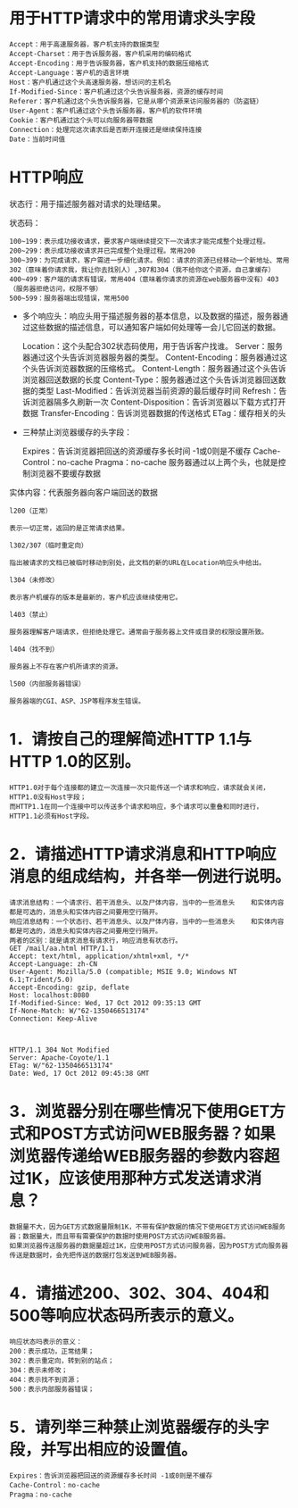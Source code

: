 # 用于HTTP请求中的常用请求头字段
    Accept：用于高速服务器，客户机支持的数据类型
    Accept-Charset：用于告诉服务器，客户机采用的编码格式
    Accept-Encoding：用于告诉服务器，客户机支持的数据压缩格式
    Accept-Language：客户机的语言环境
    Host：客户机通过这个头高速服务器，想访问的主机名
    If-Modified-Since：客户机通过这个头告诉服务器，资源的缓存时间
    Referer：客户机通过这个头告诉服务器，它是从哪个资源来访问服务器的（防盗链）
    User-Agent：客户机通过这个头告诉服务器，客户机的软件环境
    Cookie：客户机通过这个头可以向服务器带数据
    Connection：处理完这次请求后是否断开连接还是继续保持连接
    Date：当前时间值


# HTTP响应
状态行：用于描述服务器对请求的处理结果。

状态码：

    100~199：表示成功接收请求，要求客户端继续提交下一次请求才能完成整个处理过程。
    200~299：表示成功接收请求并已完成整个处理过程。常用200
    300~399：为完成请求，客户需进一步细化请求。例如：请求的资源已经移动一个新地址、常用302（意味着你请求我，我让你去找别人）,307和304（我不给你这个资源，自己拿缓存）
    400~499：客户端的请求有错误，常用404（意味着你请求的资源在web服务器中没有）403（服务器拒绝访问，权限不够）
    500~599：服务器端出现错误，常用500
    
* 多个响应头：响应头用于描述服务器的基本信息，以及数据的描述，服务器通过这些数据的描述信息，可以通知客户端如何处理等一会儿它回送的数据。


    Location：这个头配合302状态码使用，用于告诉客户找谁。
    Server：服务器通过这个头告诉浏览器服务器的类型。
    Content-Encoding：服务器通过这个头告诉浏览器数据的压缩格式。
    Content-Length：服务器通过这个头告诉浏览器回送数据的长度
    Content-Type：服务器通过这个头告诉浏览器回送数据的类型
    Last-Modified：告诉浏览器当前资源的最后缓存时间
    Refresh：告诉浏览器隔多久刷新一次
    Content-Disposition：告诉浏览器以下载方式打开数据
    Transfer-Encoding：告诉浏览器数据的传送格式
    ETag：缓存相关的头
    
* 三种禁止浏览器缓存的头字段：

    
    Expires：告诉浏览器把回送的资源缓存多长时间 -1或0则是不缓存
    Cache-Control：no-cache
    Pragma：no-cache
服务器通过以上两个头，也就是控制浏览器不要缓存数据

实体内容：代表服务器向客户端回送的数据

 

    l200（正常）

    表示一切正常，返回的是正常请求结果。

    l302/307（临时重定向）

    指出被请求的文档已被临时移动到别处，此文档的新的URL在Location响应头中给出。

    l304（未修改）

    表示客户机缓存的版本是最新的，客户机应该继续使用它。

    l403（禁止）

    服务器理解客户端请求，但拒绝处理它。通常由于服务器上文件或目录的权限设置所致。

    l404（找不到）

    服务器上不存在客户机所请求的资源。

    l500（内部服务器错误）

    服务器端的CGI、ASP、JSP等程序发生错误。

 

 

# 1．请按自己的理解简述HTTP 1.1与HTTP 1.0的区别。
    HTTP1.0对于每个连接都的建立一次连接一次只能传送一个请求和响应，请求就会关闭，HTTP1.0没有Host字段；
    而HTTP1.1在同一个连接中可以传送多个请求和响应，多个请求可以重叠和同时进行，HTTP1.1必须有Host字段。
# 2．请描述HTTP请求消息和HTTP响应消息的组成结构，并各举一例进行说明。
    请求消息结构：一个请求行、若干消息头、以及尸体内容，当中的一些消息头    和实体内容都是可选的，消息头和实体内容之间要用空行隔开。
    响应消息结构：一个状态行、若干消息头、以及尸体内容，当中的一些消息头    和实体内容都是可选的，消息头和实体内容之间要用空行隔开。
    两者的区别：就是请求消息有请求行，响应消息有状态行。
    GET /mail/aa.html HTTP/1.1
    Accept: text/html, application/xhtml+xml, */*
    Accept-Language: zh-CN
    User-Agent: Mozilla/5.0 (compatible; MSIE 9.0; Windows NT 6.1;Trident/5.0)
    Accept-Encoding: gzip, deflate
    Host: localhost:8080
    If-Modified-Since: Wed, 17 Oct 2012 09:35:13 GMT
    If-None-Match: W/"62-1350466513174"
    Connection: Keep-Alive

 

    HTTP/1.1 304 Not Modified
    Server: Apache-Coyote/1.1
    ETag: W/"62-1350466513174"
    Date: Wed, 17 Oct 2012 09:45:38 GMT
# 3．浏览器分别在哪些情况下使用GET方式和POST方式访问WEB服务器？如果浏览器传递给WEB服务器的参数内容超过1K，应该使用那种方式发送请求消息？
    数据量不大，因为GET方式数据量限制1K，不带有保护数据的情况下使用GET方式访问WEB服务器；数据量大，而且带有需要保护的数据时使用POST方式访问WEB服务器。
    如果浏览器传送服务器的数据量超过1K，应使用POST方式访问服务器，因为POST方式向服务器传送是数据时，会先把传送的数据打包发送到WEB服务器。
# 4．请描述200、302、304、404和500等响应状态码所表示的意义。
    响应状态吗表示的意义：
    200：表示成功，正常结果；
    302：表示重定向，转到别的站点；
    304：表示未修改；
    404：表示找不到资源；
    500：表示内部服务器错误；
# 5．请列举三种禁止浏览器缓存的头字段，并写出相应的设置值。
    Expires：告诉浏览器把回送的资源缓存多长时间 -1或0则是不缓存
    Cache-Control：no-cache
    Pragma：no-cache
 
